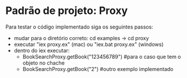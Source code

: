 # Padrão de projeto: Proxy

Para testar o código implementado siga os seguintes passos:

* mudar para o diretório correto: cd examples -> cd proxy
* executar "iex proxy.ex" (mac) ou "iex.bat proxy.ex" (windows)
* dentro do iex executar:
  * BookSearchProxy.getBook("123456789") #para o caso que tem o objeto no chache
  * BookSearchProxy.getBook("2") #outro exemplo implementado
